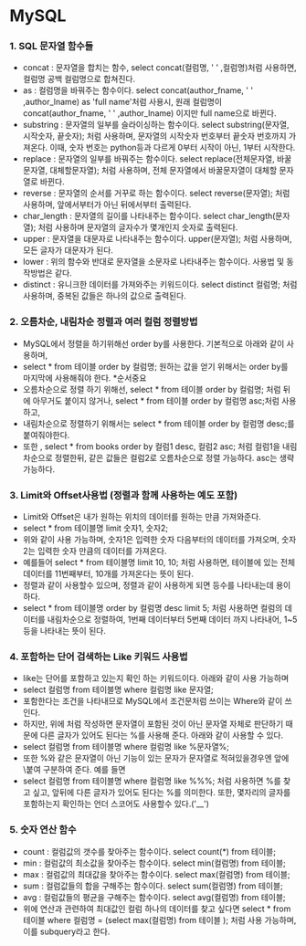 # MySQL
### 1. SQL 문자열 함수들
- concat : 문자열을 합치는 함수, select concat(컬럼명, ' ' ,컬럼명)처럼 사용하면, 컬럼명 공백 컬럼명으로 합쳐진다.
- as : 컬럼명을 바꿔주는 함수이다. select concat(author_fname, ' ' ,author_lname) as 'full name'처럼 사용시, 원래 컬럼명이concat(author_fname, ' ' ,author_lname) 이지만 full name으로 바뀐다.
- substring : 문자열의 일부를 슬라이싱하는 함수이다. select substring(문자열, 시작숫자, 끝숫자); 처럼 사용하며, 문자열의 시작숫자 번호부터 끝숫자 번호까지 가져온다. 이때, 숫자 번호는 python등과 다르게 0부터 시작이 아닌, 1부터 시작한다.
- replace : 문자열의 일부를 바꿔주는 함수이다. select replace(전체문자열, 바꿀문자열, 대체할문자열); 처럼 사용하며, 전체 문자열에서 바꿀문자열이 대체할 문자열로 바뀐다.
- reverse : 문자열의 순서를 거꾸로 하는 함수이다. select reverse(문자열); 처럼 사용하며, 앞에서부터가 아닌 뒤에서부터 출력된다.
- char_length : 문자열의 길이를 나타내주는 함수이다. select char_length(문자열); 처럼 사용하며 문자열의 글자수가 몇개인지 숫자로 출력된다.
- upper : 문자열을 대문자로 나타내주는 함수이다. upper(문자열); 처럼 사용하며, 모든 글자가 대문자가 된다.
- lower : 위의 함수와 반대로 문자열을 소문자로 나타내주는 함수이다. 사용법 및 동작방법은 같다.
- distinct : 유니크한 데이터를 가져와주는 키워드이다. select distinct 컬럼명; 처럼 사용하며, 중복된 값들은 하나의 값으로 출력된다.

### 2. 오름차순, 내림차순 정렬과 여러 컬럼 정렬방법
- MySQL에서 정렬을 하기위해선 order by를 사용한다. 기본적으로 아래와 같이 사용하며,
- select * from 테이블 order by 컬럼명; 원하는 값을 얻기 위해서는 order by를 마지막에 사용해줘야 한다. *순서중요
- 오름차순으로 정렬 하기 위해선, select * from 테이블 order by 컬럼명; 처럼 뒤에 아무거도 붙이지 않거나, select * from 테이블 order by 컬럼명 asc;처럼 사용하고,
- 내림차순으로 정렬하기 위해서는 select * from 테이블 order by 컬럼명 desc;를 붙여줘야한다.
- 또한 , select * from books order by 컬럼1 desc, 컬럼2 asc; 처럼 컬럼1을 내림차순으로 정렬한뒤, 같은 값들은 컬럼2로 오름차순으로 정렬 가능하다. asc는 생략 가능하다.

### 3. Limit와 Offset사용법 (정렬과 함께 사용하는 예도 포함)
- Limit와 Offset은 내가 원하는 위치의 데이터를 원하는 만큼 가져와준다.
- select * from 테이블명 limit 숫자1, 숫자2;
- 위와 같이 사용 가능하며, 숫자1은 입력한 숫자 다음부터의 데이터를 가져오며, 숫자2는 입력한 숫자 만큼의 데이터를 가져온다.
- 예를들어 select * from 테이블명 limit 10, 10; 처럼 사용하면, 테이블에 있는 전체 데이터를 11번째부터, 10개를 가져온다는 뜻이 된다.
- 정렬과 같이 사용할수 있으며, 정렬과 같이 사용하게 되면 등수를 나타내는데 용이하다.
- select * from 테이블명 order by 컬럼명 desc limit 5; 처럼 사용하면 컬럼의 데이터를 내림차순으로 정렬하여, 1번째 데이터부터 5번째 데이터 까지 나타내어, 1~5등을 나타내는 뜻이 된다.

### 4. 포함하는 단어 검색하는 Like 키워드 사용법
- like는 단어를 포함하고 있는지 확인 하는 키워드이다. 아래와 같이 사용 가능하며
- select 컬럼명 from 테이블명 where 컬럼명 like 문자열;
- 포함한다는 조건을 나타내므로 MySQL에서 조건문처럼 쓰이는 Where와 같이 쓰인다.
- 하지만, 위에 처럼 작성하면 문자열이 포함된 것이 아닌 문자열 자체로 판단하기 때문에 다른 글자가 있어도 된다는 %를 사용해 준다. 아래와 같이 사용할 수 있다.
- select 컬럼명 from 테이블명 where 컬럼명 like %문자열%;
- 또한 %와 같은 문자열이 아닌 기능이 있는 문자가 문자열로 적혀있을경우엔 앞에 \붙여 구분하여 준다. 예를 들면
- select 컬럼명 from 테이블명 where 컬럼명 like %\%%; 처럼 사용하면 %를 찾고 싶고, 앞뒤에 다른 글자가 있어도 된다는 %를 의미한다. 또한, 몇자리의 글자를 포함하는지 확인하는 언더 스코어도 사용할수 있다.('__') 

### 5. 숫자 연산 함수
- count : 컬럼값의 갯수를 찾아주는 함수이다. select count(*) from 테이블;
- min : 컬럼값의 최소값을 찾아주는 함수이다. select min(컬럼명) from 테이블;
- max : 컬럼값의 최대값을 찾아주는 함수이다. select max(컬럼명) from 테이블;
- sum : 컬럼값들의 합을 구해주는 함수이다. select sum(컬럼명) from 테이블;
- avg : 컬럼값들의 평균을 구해주는 함수이다. select avg(컬럼명) from 테이블;
- 위에 연산과 관련하여 최대값인 컬럼 하나의 데이터를 찾고 싶다면 select * from 테이블 where 컬럼명 =  (select max(컬럼명) from 테이블 ); 처럼 사용 가능하며, 이를 subquery라고 한다.



